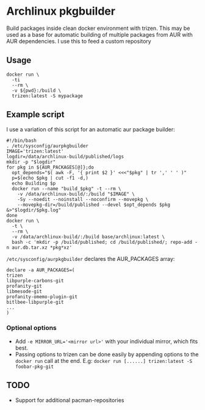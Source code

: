 # Archlinux pkgbuilder

Build packages inside clean docker environment with trizen.
This may be used as a base for automatic building of multiple packages
from AUR with AUR dependencies. I use this to feed a custom repository

## Usage

    docker run \
      -ti
      --rm \
      -v ${pwd}:/build \
      trizen:latest -S mypackage

## Example script

I use a variation of this script for an automatic aur package builder:

```
#!/bin/bash
. /etc/sysconfig/aurpkgbuilder
IMAGE='trizen:latest'
logdir=/data/archlinux-build/published/logs
mkdir -p "$logdir"
for pkg in ${AUR_PACKAGES[@]};do
  opt_depends="$( awk -F, '{ print $2 }' <<<"$pkg" | tr ',' ' ' )"
  p=$(echo $pkg | cut -f1 -d,)
  echo Building $p
  docker run --name "build_$pkg" -t --rm \
    -v /data/archlinux-build/:/build "$IMAGE" \
    -Sy --noedit --noinstall --noconfirm --movepkg \
    --movepkg-dir=/build/published --devel $opt_depends $pkg &>"$logdir/$pkg.log"
done
docker run \
  -t \
  --rm \
  -v /data/archlinux-build/:/build base/archlinux:latest \
  bash -c 'mkdir -p /build/published; cd /build/published/; repo-add -n aur.db.tar.xz *pkg*xz'
```

`/etc/sysconfig/aurpkgbuilder` declares the AUR_PACKAGES array:

```
declare -a AUR_PACKAGES=(
trizen
libpurple-carbons-git
profanity-git
libmesode-git
profanity-omemo-plugin-git
bitlbee-libpurple-git
...
)
```

### Optional options

- Add `-e MIRROR_URL='<mirror url>'` with your individual mirror, which fits best.
- Passing options to trizen can be done easily by appending options to the `docker run` call at the end. E.g: `docker run [......] trizen:latest -S foobar-pkg-git`

## TODO

- Support for additional pacman-repositories
